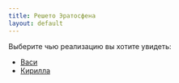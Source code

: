 ```yaml
---
title: Решето Эратосфена
layout: default
---
```

Выберите чью реализацию вы хотите увидеть:
- [Васи](vasya.html)
- [Кирилла](kirill.html)
